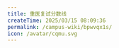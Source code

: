 ```yaml
---
title: 重医复试分数线
createTime: 2025/03/15 08:09:36
permalink: /campus-wiki/bpwvqx1s/
icon: /avatar/cqmu.svg
---
```

